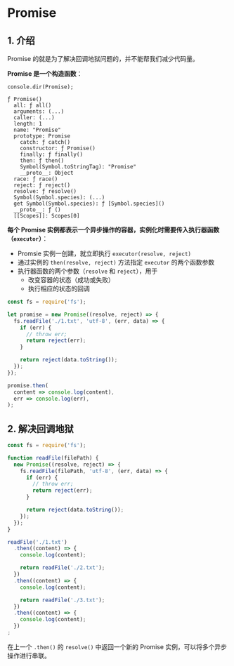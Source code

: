 # Promise

## 1. 介绍

Promise 的就是为了解决回调地狱问题的，并不能帮我们减少代码量。

**Promise 是一个构造函数**：

```text
console.dir(Promise);

ƒ Promise()
  all: ƒ all()
  arguments: (...)
  caller: (...)
  length: 1
  name: "Promise"
  prototype: Promise
    catch: ƒ catch()
    constructor: ƒ Promise()
    finally: ƒ finally()
    then: ƒ then()
    Symbol(Symbol.toStringTag): "Promise"
    __proto__: Object
  race: ƒ race()
  reject: ƒ reject()
  resolve: ƒ resolve()
  Symbol(Symbol.species): (...)
  get Symbol(Symbol.species): ƒ [Symbol.species]()
  __proto__: ƒ ()
  [[Scopes]]: Scopes[0]
```

**每个 Promise 实例都表示一个异步操作的容器，实例化时需要传入执行器函数（`executor`）**：

* Promsie 实例一创建，就立即执行 `executor(resolve, reject)`
* 通过实例的 `then(resolve, reject)` 方法指定 `executor` 的两个函数参数
* 执行器函数的两个参数（`resolve` 和 `reject`），用于
  * 改变容器的状态（成功或失败）
  * 执行相应的状态的回调

```javascript
const fs = require('fs');

let promise = new Promise((resolve, reject) => {
  fs.readFile('./1.txt', 'utf-8', (err, data) => {
    if (err) {
      // throw err;
      return reject(err);
    }

    return reject(data.toString());
  });
});

promise.then(
  content => console.log(content),
  err => console.log(err),
);
```

## 2. 解决回调地狱

```javascript
const fs = require('fs');

function readFile(filePath) {
  new Promise((resolve, reject) => {
    fs.readFile(filePath, 'utf-8', (err, data) => {
      if (err) {
        // throw err;
        return reject(err);
      }

      return reject(data.toString());
    });
  });
}

readFile('./1.txt')
  .then((content) => {
    console.log(content);

    return readFile('./2.txt');
  })
  .then((content) => {
    console.log(content);

    return readFile('./3.txt');
  })
  .then((content) => {
    console.log(content);
  })
;
```

在上一个 `.then()` 的 `resolve()` 中返回一个新的 Promise 实例，可以将多个异步操作进行串联。
